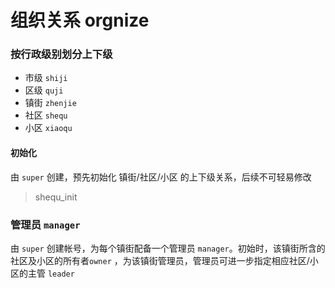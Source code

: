 # 组织关系 orgnize

### 按行政级别划分上下级

* 市级      `shiji`
* 区级      `quji`
* 镇街      `zhenjie`
* 社区      `shequ`
* 小区      `xiaoqu`
    
#### 初始化 

由 `super` 创建，预先初始化 镇街/社区/小区 的上下级关系，后续不可轻易修改

> shequ_init



### 管理员 `manager `

由 `super` 创建帐号，为每个镇街配备一个管理员 `manager`。初始时，该镇街所含的社区及小区的所有者`owner` ，为该镇街管理员，管理员可进一步指定相应社区/小区的主管 `leader`